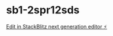 # sb1-2spr12sds

[Edit in StackBlitz next generation editor ⚡️](https://stackblitz.com/~/github.com/ArthurPhyto/sb1-2spr12sds)